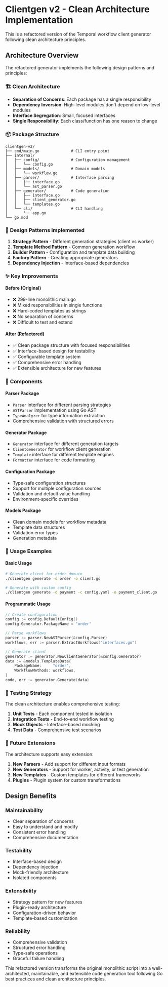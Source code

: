 # Clientgen v2 - Clean Architecture Implementation

This is a refactored version of the Temporal workflow client generator following clean architecture principles.

## Architecture Overview

The refactored generator implements the following design patterns and principles:

### 🏗️ **Clean Architecture**
- **Separation of Concerns**: Each package has a single responsibility
- **Dependency Inversion**: High-level modules don't depend on low-level modules
- **Interface Segregation**: Small, focused interfaces
- **Single Responsibility**: Each class/function has one reason to change

### 📦 **Package Structure**
```
clientgen-v2/
├── cmd/main.go              # CLI entry point
├── internal/
│   ├── config/              # Configuration management
│   │   └── config.go
│   ├── models/              # Domain models
│   │   └── workflow.go
│   ├── parser/              # Interface parsing
│   │   ├── interface.go
│   │   └── ast_parser.go
│   ├── generator/           # Code generation
│   │   ├── interface.go
│   │   ├── client_generator.go
│   │   └── templates.go
│   └── cli/                 # CLI handling
│       └── app.go
└── go.mod
```

### 🎯 **Design Patterns Implemented**

1. **Strategy Pattern** - Different generation strategies (client vs worker)
2. **Template Method Pattern** - Common generation workflow 
3. **Builder Pattern** - Configuration and template data building
4. **Factory Pattern** - Creating appropriate generators
5. **Dependency Injection** - Interface-based dependencies

### ✨ **Key Improvements**

#### **Before (Original)**
- ❌ 299-line monolithic main.go
- ❌ Mixed responsibilities in single functions
- ❌ Hard-coded templates as strings
- ❌ No separation of concerns
- ❌ Difficult to test and extend

#### **After (Refactored)**
- ✅ Clean package structure with focused responsibilities
- ✅ Interface-based design for testability
- ✅ Configurable template system
- ✅ Comprehensive error handling
- ✅ Extensible architecture for new features

### 🔧 **Components**

#### **Parser Package**
- `Parser` interface for different parsing strategies
- `ASTParser` implementation using Go AST
- `TypeAnalyzer` for type information extraction
- Comprehensive validation with structured errors

#### **Generator Package**
- `Generator` interface for different generation targets
- `ClientGenerator` for workflow client generation
- `Template` interface for different template engines
- `Formatter` interface for code formatting

#### **Configuration Package**
- Type-safe configuration structures
- Support for multiple configuration sources
- Validation and default value handling
- Environment-specific overrides

#### **Models Package**
- Clean domain models for workflow metadata
- Template data structures
- Validation error types
- Generation metadata

### 🚀 **Usage Examples**

#### **Basic Usage**
```bash
# Generate client for order domain
./clientgen generate -d order -o client.go

# Generate with custom config
./clientgen generate -d payment -c config.yaml -o payment_client.go
```

#### **Programmatic Usage**
```go
// Create configuration
config := config.DefaultConfig()
config.Generator.PackageName = "order"

// Parse workflows
parser := parser.NewASTParser(&config.Parser)
workflows, err := parser.ExtractWorkflows("interfaces.go")

// Generate client
generator := generator.NewClientGenerator(&config.Generator)
data := &models.TemplateData{
    PackageName:     "order",
    WorkflowMethods: workflows,
}
code, err := generator.Generate(data)
```

### 🧪 **Testing Strategy**

The clean architecture enables comprehensive testing:

1. **Unit Tests** - Each component tested in isolation
2. **Integration Tests** - End-to-end workflow testing
3. **Mock Objects** - Interface-based mocking
4. **Test Data** - Comprehensive test scenarios

### 🔮 **Future Extensions**

The architecture supports easy extension:

1. **New Parsers** - Add support for different input formats
2. **New Generators** - Support for worker, activity, or test generation
3. **New Templates** - Custom templates for different frameworks
4. **Plugins** - Plugin system for custom transformations

## Design Benefits

### **Maintainability**
- Clear separation of concerns
- Easy to understand and modify
- Consistent error handling
- Comprehensive documentation

### **Testability**
- Interface-based design
- Dependency injection
- Mock-friendly architecture
- Isolated components

### **Extensibility**
- Strategy pattern for new features
- Plugin-ready architecture
- Configuration-driven behavior
- Template-based customization

### **Reliability**
- Comprehensive validation
- Structured error handling
- Type-safe operations
- Graceful failure handling

This refactored version transforms the original monolithic script into a well-architected, maintainable, and extensible code generation tool following Go best practices and clean architecture principles.